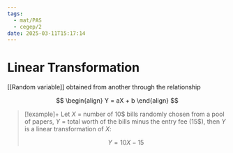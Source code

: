 ```yaml
---
tags:
  - mat/PAS
  - cegep/2
date: 2025-03-11T15:17:14
---
```


# Linear Transformation

[[Random variable]] obtained from another through the relationship

$$
\begin{align}
Y = aX + b
\end{align}
$$

> [!example]+
> Let $X$ = number of 10$ bills randomly chosen from a pool of papers, $Y$ = total worth of the bills minus the entry fee (15\$), then $Y$ is a linear transformation of $X$:
> 
> $$
> Y = 10X - 15
> $$